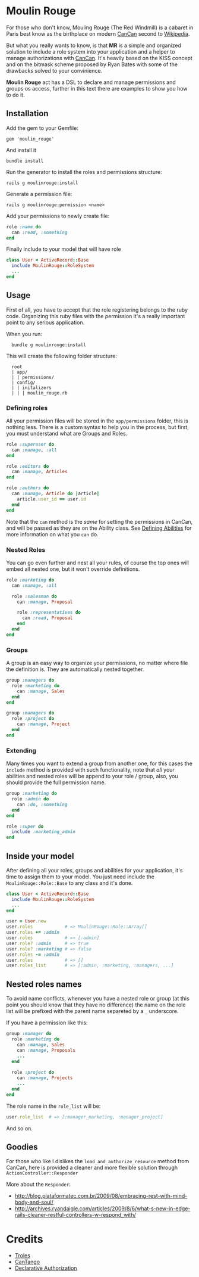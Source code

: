 Moulin Rouge
============

For those who don't know, Mouling Rouge (The Red Windmill) is a cabaret in Paris best know as the birthplace on modern [CanCan](https://github.com/ryanb/cancan) second to [Wikipedia](http://en.wikipedia.org/wiki/Moulin_Rouge).

But what you really wants to know, is that **MR** is a simple and organized solution to include a role system into your application and a helper to manage authorizations with [CanCan](https://github.com/ryanb/cancan). It's heavily based on the KISS concept and on the bitmask scheme proposed by Ryan Bates with some of the drawbacks solved to your convinience.

**Moulin Rouge** act has a DSL to declare and manage permissions and groups os access, further in this text there are examples to show you how to do it.

Installation
------------

Add the gem to your Gemfile:

    gem 'moulin_rouge'
  
And install it

    bundle install

Run the generator to install the roles and permissions structure:

    rails g moulinrouge:install
  
Generate a permission file:

    rails g moulinrouge:permission <name>
    
Add your permissions to newly create file:
  
```ruby
role :name do
  can :read, :something
end
```
  
Finally include to your model that will have role

```ruby
class User < ActiveRecord::Base
  include MoulinRouge::RoleSystem
  ...
end
```

Usage
-----

First of all, you have to accept that the role registering belongs to the ruby code. Organizing this ruby files with the permission it's a really important point to any serious application.

When you run:

      bundle g moulinrouge:install
    
This will create the following folder structure:

      root
      | app/
      | | permissions/
      | config/
      | | initalizers
      | | | moulin_rouge.rb
    
### Defining roles ###
    
All your permission files will be stored in the `app/permissions` folder, this is nothing less. There is a custom syntax to help you in the process, but first, you must understand what are Groups and Roles.
  
```ruby
role :superuser do
  can :manage, :all
end

role :editors do
  can :manage, Articles
end

role :authors do
  can :manage, Article do |article|
    article.user_id == user.id
  end
end
```

Note that the `can` method is the *same* for setting the permissions in CanCan, and will be passed as they are on the Ability class. See [Defining Abilities](https://github.com/ryanb/cancan/wiki/defining-abilities) for more information on what you `can` do.
  
### Nested Roles ###

You can go even further and nest all your rules, of course the top ones will embed all nested one, but it won't override definitions.
  
```ruby
role :marketing do
  can :manage, :all

  role :salesman do
    can :manage, Proposal

    role :representatives do
      can :read, Proposal
    end
  end
end
```
  
### Groups ###
  
A group is an easy way to organize your permissions, no matter where file the definition is. They are automatically nested together.

```ruby
group :managers do
  role :marketing do
    can :manage, Sales
  end
end

group :managers do
  role :project do
    can :manage, Project
  end
end
```

### Extending ###

Many times you want to extend a group from another one, for this cases the `include` method is provided with such functionality, note that *all* your abilities and nested roles will be append to your role / group, also, you should provide the full permission name.

```ruby
group :marketing do
  role :admin do
    can :do, :something
  end
end

role :super do
  include :marketing_admin
end
```


Inside your model
-----------------

After defining all your roles, groups and abilities for your application, it's time to assign them to your model. You just need include the `MoulinRouge::Role::Base` to any class and it's done.

```ruby
class User < ActiveRecord::Base
  include MoulinRouge::RoleSystem
  ...
end
```

```ruby
user = User.new
user.roles            # => MoulinRouge::Role::Array[]
user.roles += :admin
user.roles            # => [:admin]
user.role? :admin     # => true
user.role? :marketing # => false
user.roles -= :admin
user.roles            # => []
user.roles_list       # => [:admin, :marketing, :managers, ...]
```

Nested roles names
------------------

To avoid name conflicts, whenever you have a nested role or group (at this point you should know that they have no difference) the name on the role list will be prefixed with the parent name separeted by a `_` underscore.

If you have a permission like this:

```ruby
group :manager do
  role :marketing do
    can :manage, Sales
    can :manage, Proposals
    ...
  end
  
  role :project do
    can :manage, Projects
    ...
  end
end
```

The role name in the `role_list` will be:

```ruby
user.role_list  # => [:manager_marketing, :manager_project]
```

And so on.

Goodies
-------

For those who like I dislikes the `load_and_authorize_resource` method from CanCan, here is provided a cleaner and more flexible solution through `ActionController::Responder`



More about the `Responder`:

*   http://blog.plataformatec.com.br/2009/08/embracing-rest-with-mind-body-and-soul/
*   http://archives.ryandaigle.com/articles/2009/8/6/what-s-new-in-edge-rails-cleaner-restful-controllers-w-respond_with/

Credits
=======

*   [Troles](https://github.com/kristianmandrup/trole)
*   [CanTango](https://github.com/kristianmandrup/cantango)
*   [Declarative Authorization](https://github.com/stffn/declarative_authorization)